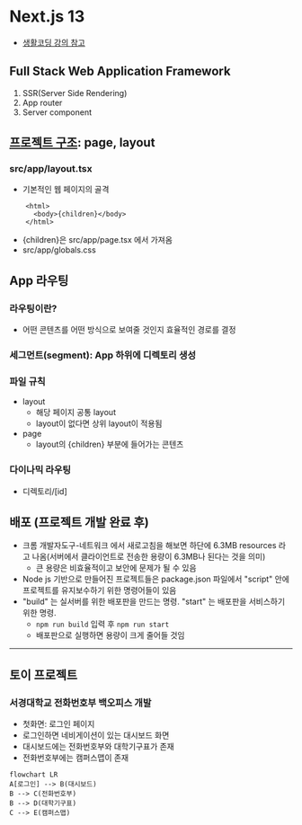 # Next.js 13
- [생활코딩 강의 참고](https://www.youtube.com/playlist?list=PLuHgQVnccGMCwxXsQuEoG-JJ7RlwtNdwJ)
## Full Stack Web Application Framework
1. SSR(Server Side Rendering)
2. App router
3. Server component

## [프로젝트 구조](https://nextjs.org/docs/getting-started/project-structure): page, layout
### src/app/layout.tsx
- 기본적인 웹 페이지의 골격
```agsl
    <html>
      <body>{children}</body>
    </html>
``` 
- {children}은 src/app/page.tsx 에서 가져옴
- src/app/globals.css

## App 라우팅
### 라우팅이란?
- 어떤 콘텐츠를 어떤 방식으로 보여줄 것인지 효율적인 경로를 결정
### 세그먼트(segment): App 하위에 디렉토리 생성
### 파일 규칙
- layout
    - 해당 페이지 공통 layout
    - layout이 없다면 상위 layout이 적용됨
- page
    - layout의 {children} 부분에 들어가는 콘텐츠
### 다이나믹 라우팅
- 디렉토리/[id]

## 배포 (프로젝트 개발 완료 후)
- 크롬 개발자도구-네트워크 에서 새로고침을 해보면 하단에 6.3MB resources 라고 나옴(서버에서 클라이언트로 전송한 용량이 6.3MB나 된다는 것을 의미)
    - 큰 용량은 비효율적이고 보안에 문제가 될 수 있음
- Node js 기반으로 만들어진 프로젝트들은 package.json 파일에서 "script" 안에 프로젝트를 유지보수하기 위한 명령어들이 있음
- "build" 는 실서버를 위한 배포판을 만드는 명령. "start" 는 배포판을 서비스하기 위한 명령.
    - `npm run build` 입력 후 `npm run start`
    - 배포판으로 실행하면 용량이 크게 줄어들 것임

---
## 토이 프로젝트
### 서경대학교 전화번호부 백오피스 개발
- 첫화면: 로그인 페이지
- 로그인하면 네비게이션이 있는 대시보드 화면
- 대시보드에는 전화번호부와 대학기구표가 존재
- 전화번호부에는 캠퍼스맵이 존재

```mermaid
flowchart LR
A[로그인] --> B(대시보드)
B --> C(전화번호부)
B --> D(대학기구표)
C --> E(캠퍼스맵)
```
